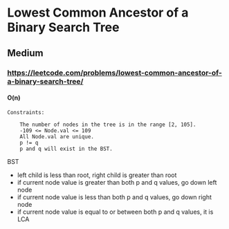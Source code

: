 # Lowest Common Ancestor of a Binary Search Tree
## Medium
### https://leetcode.com/problems/lowest-common-ancestor-of-a-binary-search-tree/
#### O(n)


```
Constraints:

    The number of nodes in the tree is in the range [2, 105].
    -109 <= Node.val <= 109
    All Node.val are unique.
    p != q
    p and q will exist in the BST.

```

BST 
- left child is less than root, right child is greater than root
- if current node value is greater than both p and q values, go down left node
- if current node value is less than both p and q values, go down right node
- if current node value is equal to or between both p and q values, it is LCA
